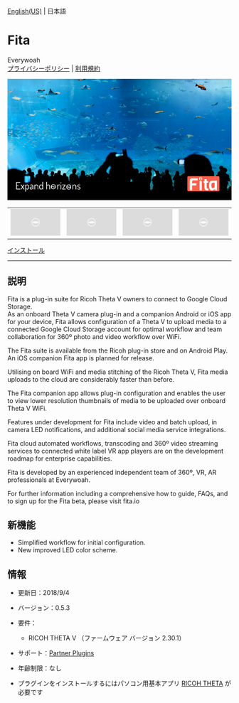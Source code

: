 [English(US)](README.md) | 日本語

# Fita
Everywoah  
[プライバシーポリシー](../../README.ja.md#%E3%83%97%E3%83%A9%E3%82%A4%E3%83%90%E3%82%B7%E3%83%BC%E3%83%9D%E3%83%AA%E3%82%B7%E3%83%BC) | [利用規約](../../README.ja.md#%E5%88%A9%E7%94%A8%E8%A6%8F%E7%B4%84)

<div align="center">
 <img src="1.png">
 <table>
  <tr>
   <td><img src="../../resources/common/img/noimg.png"></td>
   <td><img src="../../resources/common/img/noimg.png"></td>
   <td><img src="../../resources/common/img/noimg.png"></td>
   <td><img src="../../resources/common/img/noimg.png"></td>
  </tr>
 </table>
</div>

[インストール](https://link.ricoh360.com/plugins/com.everywoah.fitaplugin/apk)

***

## 説明
Fita is a plug-in suite for Ricoh Theta V owners to connect to Google Cloud Storage.  
As an onboard Theta V camera plug-in and a companion Android or iOS app for your device, Fita allows configuration of a Theta V to upload media to a connected Google Cloud Storage account for optimal workflow and team collaboration for 360º photo and video workflow over WiFi.  
  
The Fita suite is available from the Ricoh plug-in store and on Android Play. An iOS companion Fita app is planned for release.  
  
Utilising on board WiFi and media stitching of the Ricoh Theta V, Fita media uploads to the cloud are considerably faster than before.  
  
The Fita companion app allows plug-in configuration and enables the user to view lower resolution thumbnails of media to be uploaded over onboard Theta V WiFi.  
  
Features under development for Fita include video and batch upload, in camera LED notifications, and additional social media service integrations.  
  
Fita cloud automated workflows, transcoding and 360º video streaming services to connected white label VR app players are on the development roadmap for enterprise capabilities.  
  
Fita is developed by an experienced independent team of 360º, VR, AR professionals at Everywoah.  
  
For further information including a comprehensive how to guide, FAQs, and to sign up for the Fita beta, please visit fita.io  

## 新機能
- Simplified workflow for initial configuration.
- New improved LED color scheme.

## 情報
  * 更新日：2018/9/4
  * バージョン：0.5.3
  * 要件：
    * RICOH THETA V （ファームウェア バージョン 2.30.1）
  * サポート：[Partner Plugins](https://fita.io/support/)
  * 年齢制限：なし

* プラグインをインストールするにはパソコン用基本アプリ [RICOH THETA](https://theta360.com/ja/about/application/pc.html#app-detail-01) が必要です
